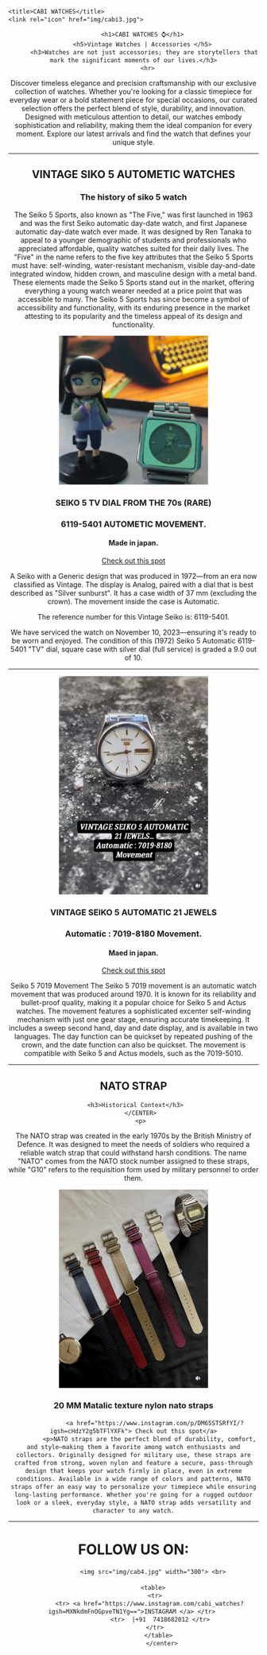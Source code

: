 <!DOCTYPE html>

<head>
  
    <title>CABI WATCHES</title>
    <link rel="icon" href="img/cabi3.jpg">
</head>
<body>
       <CENTER>

         <h1>CABI WATCHES ⌚</h1>
         <h5>Vintage Watches | Accessories </h5>
          <h3>Watches are not just accessories; they are storytellers that mark the significant moments of our lives.</h3>
            <hr>
<p>Discover timeless elegance and precision craftsmanship with our exclusive collection of watches. Whether you're looking for a classic timepiece for everyday wear or a bold statement piece for special occasions, our curated selection offers the perfect blend of style, durability, and innovation. Designed with meticulous attention to detail, our watches embody sophistication and reliability, making them the ideal companion for every moment. Explore our latest arrivals and find the watch that defines your unique style.

</p>
<hr>
       <h2> VINTAGE SIKO 5 AUTOMETIC WATCHES</h2>
       <h3>The history of siko 5 watch</h3>
       <p>
The Seiko 5 Sports, also known as "The Five," was first launched in 1963 and was the first Seiko automatic day-date watch, and first Japanese automatic day-date watch ever made. It was designed by Ren Tanaka to appeal to a younger demographic of students and professionals who appreciated affordable, quality watches suited for their daily lives. The "Five" in the name refers to the five key attributes that the Seiko 5 Sports must have: self-winding, water-resistant mechanism, visible day-and-date integrated window, hidden crown, and masculine design with a metal band. These elements made the Seiko 5 Sports stand out in the market, offering everything a young watch wearer needed at a price point that was accessible to many. The Seiko 5 Sports has since become a symbol of accessibility and functionality, with its enduring presence in the market attesting to its popularity and the timeless appeal of its design and functionality.</p>
<img src="img/cabi2.jpg" width="300">
      <h3>SEIKO 5 TV DIAL FROM THE 70s (RARE)</h3>
<h3>6119-5401 AUTOMETIC MOVEMENT.</h3>
<h4>Made in japan.</h4>
<a href="https://www.instagram.com/p/DEnXyeUTgMR/?igsh=MTA1bmxzczFycXJ5MQ==
">Check out this spot</a>

<p>A Seiko with a Generic design that was produced in 1972—from an era now classified as Vintage. The display is Analog, paired with a dial that is best described as "Silver sunburst". It has a case width of 37 mm (excluding the crown). The movement inside the case is Automatic.

The reference number for this Vintage Seiko is: 6119-5401.

We have serviced the watch on November 10, 2023—ensuring it's ready to be worn and enjoyed. The condition of this (1972) Seiko 5 Automatic 6119-5401 "TV" dial, square case with silver dial (full service) is graded a 9.0 out of 10.</p>


<hr>

<img src="img/cabi1.jpg" width="300">
<h3>VINTAGE SEIKO 5 AUTOMATIC 21 JEWELS</h3>
<h3>Automatic : 7019-8180 Movement.</h3>
<h4>Maed in japan.</h4>

<a href="
https://www.instagram.com/reel/DFLVYTZzuFq/?igsh=MTNoZmRlcWZxYWgzcw==
">Check out this spot</a>




<p>

Seiko 5 7019 Movement
The Seiko 5 7019 movement is an automatic watch movement that was produced around 1970. It is known for its reliability and bullet-proof quality, making it a popular choice for Seiko 5 and Actus watches. The movement features a sophisticated excenter self-winding mechanism with just one gear stage, ensuring accurate timekeeping. It includes a sweep second hand, day and date display, and is available in two languages. The day function can be quickset by repeated pushing of the crown, and the date function can also be quickset. The movement is compatible with Seiko 5 and Actus models, such as the 7019-5010. 

</p>



<hr>
<h2>NATO STRAP</h2>







     <h3>Historical Context</h3>
        </CENTER>
        <p>
The NATO strap was created in the early 1970s by the British Ministry of Defence. It was designed to meet the needs of soldiers who required a reliable watch strap that could withstand harsh conditions. The name "NATO" comes from the NATO stock number assigned to these straps, while "G10" refers to the requisition form used by military personnel to order them.</p>
          <center>
             <img src="img/cabi.jpg" width="300">
            <h3>20 MM Matalic texture nylon nato straps </h3>
        
             
                <a href="https://www.instagram.com/p/DM65STSRfYI/?igsh=cHdzY2g5bTFlYXFk"> Check out this spot</a>
             <p>NATO straps are the perfect blend of durability, comfort, and style—making them a favorite among watch enthusiasts and collectors. Originally designed for military use, these straps are crafted from strong, woven nylon and feature a secure, pass-through design that keeps your watch firmly in place, even in extreme conditions. Available in a wide range of colors and patterns, NATO straps offer an easy way to personalize your timepiece while ensuring long-lasting performance. Whether you're going for a rugged outdoor look or a sleek, everyday style, a NATO strap adds versatility and character to any watch.

</p>
              </center>
<hr>
               <center>
<H1>FOLLOW US ON:</H1>
                 
               <img src="img/cab4.jpg" width="300"> <br>
               
               <table>
                <tr>
             <tr> <a href="https://www.instagram.com/cabi_watches?igsh=MXNkdmFnOGpveTN1Yg==">INSTAGRAM </a> </tr> 
                   <tr>  |+91  7418682012 </tr>
                </tr>
                  </table>
                    </center>
</body>


</html>
